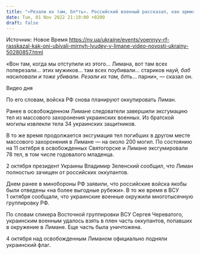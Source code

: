 ```yaml
---
title: "«Резали их там, бл*ть». Российский военный рассказал, как армия РФ убивала мирных людей в Лимане — перехват ГУР"
date: Tue, 01 Nov 2022 21:19:00 +0200
draft: false
---
```

Источник: Новое Время https://nv.ua/ukraine/events/voennyy-rf-rasskazal-kak-oni-ubivali-mirnyh-lyudey-v-limane-video-novosti-ukrainy-50280857.html


«Вон там, когда мы отступили из этого… Лимана, вот там всех поперезали… этих мужиков… там всех поубивали… стариков на*уй, баб насиловали и тоже убивали. Резали их там, бл*ть… парни», — сказал он.

 Видео дня   

По его словам, войска РФ снова планируют оккупировать Лиман.

 

Ранее в освобожденном Лимане следователи завершили эксгумацию тел из массового захоронения украинских военных. Из братской могилы извлекли тела 34 украинских защитников.

В то же время продолжается эксгумация тел погибших в другом месте массового захоронения в Лимане — на около 200 могил. По состоянию на 11 октября в освобожденных Святогорске и Лимане эксгумировали 78 тел, в том числе годовалого младенца.

2 октября президент Украины Владимир Зеленский сообщил, что Лиман полностью зачищен от российских оккупантов.

Днем ранее в минобороны РФ заявили, что российские войска якобы были отведены «на более выгодные рубежи». В то же время в ВСУ 1 октября сообщали, что украинские военные окружили многотысячную группировку РФ.

По словам спикера Восточной группировки ВСУ Сергея Череватого, украинским военным удалось взять в плен часть оккупантов, попавших в окружение в Лимане. Еще часть была уничтожена.

4 октября над освобожденным Лиманом официально подняли украинский флаг.
